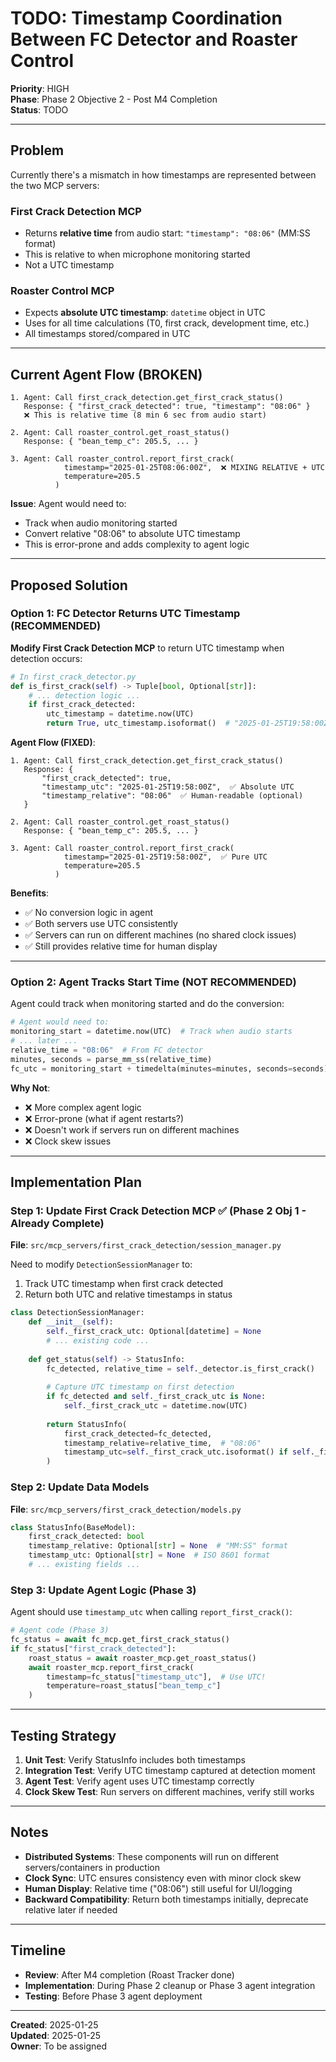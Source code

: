 # TODO: Timestamp Coordination Between FC Detector and Roaster Control

**Priority**: HIGH  
**Phase**: Phase 2 Objective 2 - Post M4 Completion  
**Status**: TODO

---

## Problem

Currently there's a mismatch in how timestamps are represented between the two MCP servers:

### First Crack Detection MCP
- Returns **relative time** from audio start: `"timestamp": "08:06"` (MM:SS format)
- This is relative to when microphone monitoring started
- Not a UTC timestamp

### Roaster Control MCP
- Expects **absolute UTC timestamp**: `datetime` object in UTC
- Uses for all time calculations (T0, first crack, development time, etc.)
- All timestamps stored/compared in UTC

---

## Current Agent Flow (BROKEN)

```
1. Agent: Call first_crack_detection.get_first_crack_status()
   Response: { "first_crack_detected": true, "timestamp": "08:06" }
   ❌ This is relative time (8 min 6 sec from audio start)

2. Agent: Call roaster_control.get_roast_status()
   Response: { "bean_temp_c": 205.5, ... }

3. Agent: Call roaster_control.report_first_crack(
            timestamp="2025-01-25T08:06:00Z",  ❌ MIXING RELATIVE + UTC
            temperature=205.5
          )
```

**Issue**: Agent would need to:
- Track when audio monitoring started
- Convert relative "08:06" to absolute UTC timestamp
- This is error-prone and adds complexity to agent logic

---

## Proposed Solution

### Option 1: FC Detector Returns UTC Timestamp (RECOMMENDED)

**Modify First Crack Detection MCP** to return UTC timestamp when detection occurs:

```python
# In first_crack_detector.py
def is_first_crack(self) -> Tuple[bool, Optional[str]]:
    # ... detection logic ...
    if first_crack_detected:
        utc_timestamp = datetime.now(UTC)
        return True, utc_timestamp.isoformat()  # "2025-01-25T19:58:00Z"
```

**Agent Flow (FIXED)**:
```
1. Agent: Call first_crack_detection.get_first_crack_status()
   Response: { 
       "first_crack_detected": true, 
       "timestamp_utc": "2025-01-25T19:58:00Z",  ✅ Absolute UTC
       "timestamp_relative": "08:06"  ✅ Human-readable (optional)
   }

2. Agent: Call roaster_control.get_roast_status()
   Response: { "bean_temp_c": 205.5, ... }

3. Agent: Call roaster_control.report_first_crack(
            timestamp="2025-01-25T19:58:00Z",  ✅ Pure UTC
            temperature=205.5
          )
```

**Benefits**:
- ✅ No conversion logic in agent
- ✅ Both servers use UTC consistently
- ✅ Servers can run on different machines (no shared clock issues)
- ✅ Still provides relative time for human display

---

### Option 2: Agent Tracks Start Time (NOT RECOMMENDED)

Agent could track when monitoring started and do the conversion:

```python
# Agent would need to:
monitoring_start = datetime.now(UTC)  # Track when audio starts
# ... later ...
relative_time = "08:06"  # From FC detector
minutes, seconds = parse_mm_ss(relative_time)
fc_utc = monitoring_start + timedelta(minutes=minutes, seconds=seconds)
```

**Why Not**:
- ❌ More complex agent logic
- ❌ Error-prone (what if agent restarts?)
- ❌ Doesn't work if servers run on different machines
- ❌ Clock skew issues

---

## Implementation Plan

### Step 1: Update First Crack Detection MCP ✅ (Phase 2 Obj 1 - Already Complete)

**File**: `src/mcp_servers/first_crack_detection/session_manager.py`

Need to modify `DetectionSessionManager` to:
1. Track UTC timestamp when first crack detected
2. Return both UTC and relative timestamps in status

```python
class DetectionSessionManager:
    def __init__(self):
        self._first_crack_utc: Optional[datetime] = None
        # ... existing code ...
    
    def get_status(self) -> StatusInfo:
        fc_detected, relative_time = self._detector.is_first_crack()
        
        # Capture UTC timestamp on first detection
        if fc_detected and self._first_crack_utc is None:
            self._first_crack_utc = datetime.now(UTC)
        
        return StatusInfo(
            first_crack_detected=fc_detected,
            timestamp_relative=relative_time,  # "08:06"
            timestamp_utc=self._first_crack_utc.isoformat() if self._first_crack_utc else None
        )
```

### Step 2: Update Data Models

**File**: `src/mcp_servers/first_crack_detection/models.py`

```python
class StatusInfo(BaseModel):
    first_crack_detected: bool
    timestamp_relative: Optional[str] = None  # "MM:SS" format
    timestamp_utc: Optional[str] = None  # ISO 8601 format
    # ... existing fields ...
```

### Step 3: Update Agent Logic (Phase 3)

Agent should use `timestamp_utc` when calling `report_first_crack()`:

```python
# Agent code (Phase 3)
fc_status = await fc_mcp.get_first_crack_status()
if fc_status["first_crack_detected"]:
    roast_status = await roaster_mcp.get_roast_status()
    await roaster_mcp.report_first_crack(
        timestamp=fc_status["timestamp_utc"],  # Use UTC!
        temperature=roast_status["bean_temp_c"]
    )
```

---

## Testing Strategy

1. **Unit Test**: Verify StatusInfo includes both timestamps
2. **Integration Test**: Verify UTC timestamp captured at detection moment
3. **Agent Test**: Verify agent uses UTC timestamp correctly
4. **Clock Skew Test**: Run servers on different machines, verify still works

---

## Notes

- **Distributed Systems**: These components will run on different servers/containers in production
- **Clock Sync**: UTC ensures consistency even with minor clock skew
- **Human Display**: Relative time ("08:06") still useful for UI/logging
- **Backward Compatibility**: Return both timestamps initially, deprecate relative later if needed

---

## Timeline

- **Review**: After M4 completion (Roast Tracker done)
- **Implementation**: During Phase 2 cleanup or Phase 3 agent integration
- **Testing**: Before Phase 3 agent deployment

---

**Created**: 2025-01-25  
**Updated**: 2025-01-25  
**Owner**: To be assigned
